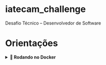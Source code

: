 # iatecam_challenge
Desafio Técnico  – Desenvolvedor de Software 

# Orientações

<details>
  <summary><strong>🐳 Rodando no Docker</strong></summary>

  ### 👉 Com Docker

**:warning: Antes de começar, seu docker-compose precisa estar na versão v2.5 ou superior. [Veja aqui](https://www.digitalocean.com/community/tutorials/how-to-install-and-use-docker-compose-on-ubuntu-20-04-pt) ou [na documentação](https://docs.docker.com/compose/install/) como instalá-lo. No primeiro artigo, você pode substituir onde está com `1.26.0` por `2.5.0`.**

> :information_source: Rode os serviços `mysql_service` e `back_service` e `front_service`  com o comando `docker-compose up -d` na raiz do projeto.

- Lembre-se de parar o `mysql` se estiver usando localmente na porta padrão (`3306`), ou adapte, alterando 3306 por uma porta de sua preferência no arquivo docker-compose.yml;
- Esses serviços irão inicializar um container chamado `estoque_db`, `estoque_back`  e outro chamado `estoque_front`;
 Lembre-se de liberar a porta padrão (`4200`) do Angular para o frontend, ou adapte, alterando 4200 por uma porta de sua preferência no arquivo docker-compose.yml;

 - A partir daqui você pode abrir: `http://localhost:8000/docs` a documentação da API no Swagger UI.
 - Acessar `http://localhost:4200/login` para ir para o frontend da aplicação.

 O banco já vem populado com alguns usuários, categorias, produtos e vendas.

 Abaixo os usuários para se testar login:
 
 ```
 [
	{
		"id" : 1,
		"usuario" : "admin",
		"senha" : "admin"
	},
	{
		"id" : 2,
		"usuario" : "user",
		"senha" : "user"
	},
	{
		"id" : 3,
		"usuario" : "oppenheimer",
		"senha" : "oppenbarbie"
	},
	{
		"id" : 4,
		"usuario" : "barbie",
		"senha" : "barbie"
	},
	{
		"id" : 5,
		"usuario" : "oppenbarbie",
		"senha" : "oppenbarbie"
	}
]
 ``` 


